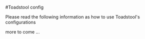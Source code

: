 #Toadstool config

Please read the following information as how to use Toadstool's configurations

more to come ...

